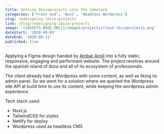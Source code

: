 ```yaml
---
title: Getting Ibizaprojects into the Jamstack
categories: ['Front end', 'Nuxt', 'Headless Wordpress']
slug: redesigning-ibiza-projects
link: /blog/redesigning-ibiza-projects
image: '{{ASSETS_BASE_URL}}/images/projects/cloud-ibizaprojects.png'
dateStart: '2020-08-03'
dateEnd: '2020-09-11'
published: true
---
```


Applying a Figma design handed by [Ambar Amill](https://www.ambaramill.com/) into a fully static, responsive, engaging and performant website. The project revolves around the spanish island of Ibiza and all of its ecosystem of professionals.

The client already had a Wordpress with some content, as well as liking its admin panel. So we went for a solution where we queried the Wordpress site API at build time to use its content, while keeping the wordpress admin experience.

Tech stach used:

<ul class="pl-6 list-disc">
  <li>
    <tech-iccon tech="nuxt"></tech-iccon>
    <span>Nuxt.js</span>
  </li>
  <li>
    <tech-iccon tech="tailwindcss"></tech-iccon>
    <span>TailwindCSS for styles</span>
  </li>
  <li>Netlify for deploy</li>
  <li>Wordpress used as headless CMS</li>
</ul>
